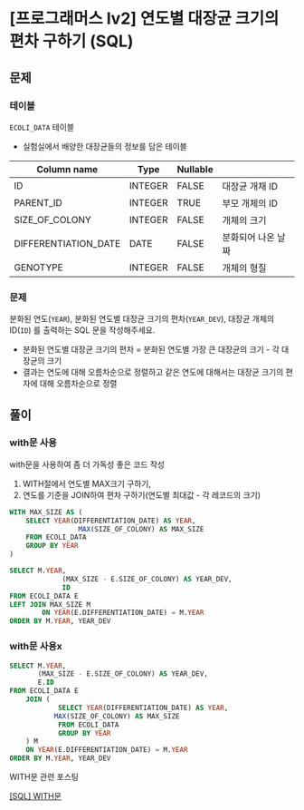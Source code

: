 # [프로그래머스 lv2] 연도별 대장균 크기의 편차 구하기 (SQL)

## 문제

[](https://school.programmers.co.kr/learn/courses/30/lessons/299310)

### 테이블

`ECOLI_DATA` 테이블

- 실험실에서 배양한 대장균들의 정보를 담은 테이블

| Column name | Type | Nullable |  |
| --- | --- | --- | --- |
| ID | INTEGER | FALSE | 대장균 개채 ID |
| PARENT_ID | INTEGER | TRUE | 부모 개체의 ID |
| SIZE_OF_COLONY | INTEGER | FALSE | 개체의  크기 |
| DIFFERENTIATION_DATE | DATE | FALSE | 분화되어 나온 날짜 |
| GENOTYPE | INTEGER | FALSE | 개체의 형질 |

### 문제

분화된 연도(`YEAR`), 분화된 연도별 대장균 크기의 편차(`YEAR_DEV`), 대장균 개체의 ID(`ID`) 를 출력하는 SQL 문을 작성해주세요.

- 분화된 연도별 대장균 크기의 편차 = 분화된 연도별 가장 큰 대장균의 크기 - 각 대장균의 크기
- 결과는 연도에 대해 오름차순으로 정렬하고 같은 연도에 대해서는 대장균  크기의 편자에 대해 오름차순으로 정렬

## 풀이

### with문 사용

with문을 사용하여 좀 더 가독성 좋은 코드 작성

1. WITH절에서 연도별 MAX크기 구하기,
2. 연도를 기준을 JOIN하여 편차 구하기(연도별 최대값 - 각 레코드의 크기)

```sql
WITH MAX_SIZE AS (
	SELECT YEAR(DIFFERENTIATION_DATE) AS YEAR, 
				 MAX(SIZE_OF_COLONY) AS MAX_SIZE
	FROM ECOLI_DATA
	GROUP BY YEAR
)

SELECT M.YEAR,
			 (MAX_SIZE - E.SIZE_OF_COLONY) AS YEAR_DEV, 
			 ID
FROM ECOLI_DATA E
LEFT JOIN MAX_SIZE M 
		ON YEAR(E.DIFFERENTIATION_DATE) = M.YEAR
ORDER BY M.YEAR, YEAR_DEV
```

### with문 사용x

```sql
SELECT M.YEAR,
	   (MAX_SIZE - E.SIZE_OF_COLONY) AS YEAR_DEV, 
	   E.ID
FROM ECOLI_DATA E
	JOIN (
			SELECT YEAR(DIFFERENTIATION_DATE) AS YEAR, 
           MAX(SIZE_OF_COLONY) AS MAX_SIZE
			FROM ECOLI_DATA
			GROUP BY YEAR
	) M
	ON YEAR(E.DIFFERENTIATION_DATE) = M.YEAR
ORDER BY M.YEAR, YEAR_DEV
```

WITH문 관련 포스팅

[[SQL] WITH문](https://www.notion.so/SQL-WITH-e2447938d52a421688e8d3dab126e6a3?pvs=21)